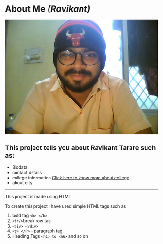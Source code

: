 
# About Me *(Ravikant)*
![Ravikant's Photo](myphoto.jpg)

## This project tells you about **Ravikant Tarare** such as:

- Biodata
- contact details
- college information [Click here to know more about college](https://www.sbjit.edu.in/)
- about city
---
This project is made using HTML

To create this project I have used simple HTML tags such as

1. bold tag `<b> </b>`
2. `<br/>`break row tag
3. `<div> </div>`
4. `<p> </P>` - paragraph tag
5. Heading Tags `<h1> to <h6>` and so on